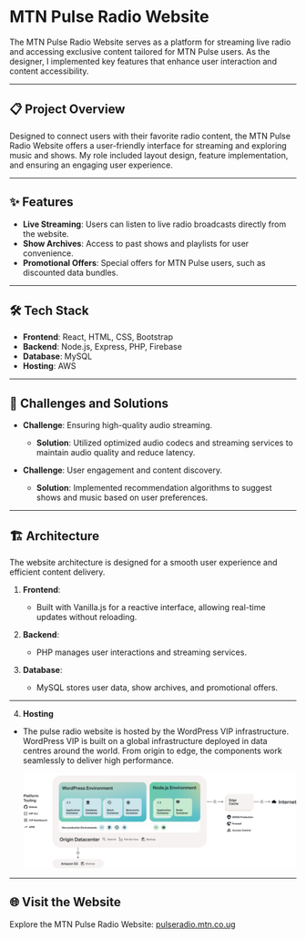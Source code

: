 # MTN Pulse Radio Website

The MTN Pulse Radio Website serves as a platform for streaming live radio and accessing exclusive content tailored for MTN Pulse users. As the designer, I implemented key features that enhance user interaction and content accessibility.

---

## 📋 Project Overview
Designed to connect users with their favorite radio content, the MTN Pulse Radio Website offers a user-friendly interface for streaming and exploring music and shows. My role included layout design, feature implementation, and ensuring an engaging user experience.

---

## ✨ Features
- **Live Streaming**: Users can listen to live radio broadcasts directly from the website.
- **Show Archives**: Access to past shows and playlists for user convenience.
- **Promotional Offers**: Special offers for MTN Pulse users, such as discounted data bundles.

---

## 🛠️ Tech Stack
- **Frontend**: React, HTML, CSS, Bootstrap
- **Backend**: Node.js, Express, PHP, Firebase
- **Database**: MySQL
- **Hosting**: AWS

---

## 🚧 Challenges and Solutions
- **Challenge**: Ensuring high-quality audio streaming.
  - **Solution**: Utilized optimized audio codecs and streaming services to maintain audio quality and reduce latency.

- **Challenge**: User engagement and content discovery.
  - **Solution**: Implemented recommendation algorithms to suggest shows and music based on user preferences.

---

## 🏗️ Architecture
The website architecture is designed for a smooth user experience and efficient content delivery.

1. **Frontend**:
   - Built with Vanilla.js for a reactive interface, allowing real-time updates without reloading.

2. **Backend**:
   - PHP  manages user interactions and streaming services.

3. **Database**:
   - MySQL stores user data, show archives, and promotional offers.

---

 4. **Hosting**
  - The pulse radio website is hosted by the WordPress VIP infrastructure. WordPress VIP is built on a global infrastructure deployed in data centres around the world. From origin to edge, the components work seamlessly to deliver high performance.

    <img src="https://raw.githubusercontent.com/TrishKedi/professional-projects/refs/heads/main/assets/architectural-diagrams/wordpressvip-architecture.webp"/>

  ---

## 🌐 Visit the Website
Explore the MTN Pulse Radio Website: [pulseradio.mtn.co.ug](https://pulseradio.mtn.co.ug/)
